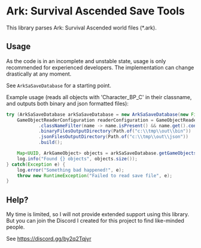# Ark: Survival Ascended Save Tools

This library parses Ark: Survival Ascended world files (*.ark).

## Usage

As the code is in an incomplete and unstable state, usage is only recommended for experienced developers.
The implementation can change drastically at any moment.

See `ArkSaSaveDatabase` for a starting point.

Example usage (reads all objects with 'Character_BP_C' in their classname, and outputs both binary and json formatted files):

```java
try (ArkSaSaveDatabase arkSaSaveDatabase = new ArkSaSaveDatabase(new File("c:\\tmp\\TheIsland_WP.ark"))) {
    GameObjectReaderConfiguration readerConfiguration = GameObjectReaderConfiguration.builder()
            .classNameFilter(name -> name.isPresent() && name.get().contains("Character_BP_C"))
            .binaryFilesOutputDirectory(Path.of("c:\\tmp\\out\\bin"))
            .jsonFilesOutputDirectory(Path.of("c:\\tmp\\out\\json"))
            .build();

    Map<UUID, ArkGameObject> objects = arkSaSaveDatabase.getGameObjects(readerConfiguration);
    log.info("Found {} objects", objects.size());
} catch(Exception e) {
    log.error("Something bad happened!", e);
    throw new RuntimeException("Failed to read save file", e);
}
```

## Help?

My time is limited, so I will not provide extended support using this library. But you
can join the Discord I created for this project to find like-minded people.

See https://discord.gg/by2q2Tqjyr